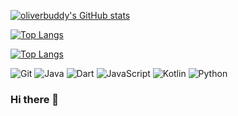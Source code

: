 
[![oliverbuddy's GitHub stats](https://github-readme-stats.vercel.app/api?username=oliverbuddy&count_private=true&show_icons=true&count_private=true&border_color=#b062b0)](https://github.com/oliverbuddy)


[![Top Langs](https://github-readme-stats.vercel.app/api/top-langs/?username=oliverbuddy)](https://github.com/oliverbuddy)

[![Top Langs](https://github-readme-stats.vercel.app/api/top-langs/?username=oliverbuddy&layout=compact)](https://github.com/anuraghazra/github-readme-stats)

![Git](https://img.shields.io/badge/-Git-F05032?style=flat-square&logo=git&logoColor=white) 
![Java](https://img.shields.io/badge/-Java-F9EAD9?style=flat-square&logo=java&logoColor=F12938) 
![Dart](https://img.shields.io/badge/-Dart-blue?style=flat-square&logo=dart&logoColor=BLUE) 
![JavaScript](https://img.shields.io/badge/-JavaScript-blueviolet?style=flat-square&logo=javascript&logoColor=BLUE) 
![Kotlin](https://img.shields.io/badge/-Kotlin-green?style=flat-square&logo=kotlin&logoColor=BLUE)
![Python](https://img.shields.io/badge/-Python-green?style=flat-square&logo=python&logoColor=BLUE)


<!-- [![Readme Card](https://github-readme-stats.vercel.app/api/pin/?username=oliverbuddy&repo=BaseLibrary)](https://github.com/anuraghazra/github-readme-stats) -->


### Hi there 👋

<!-- **oliverbuddy/oliverbuddy** is a ✨ _special_ ✨ repository because its `README.md` (this file) appears on your GitHub profile.

Here are some ideas to get you started:

- 🔭 I’m currently working on ...
- 🌱 I’m currently learning ...
- 👯 I’m looking to collaborate on ...
- 🤔 I’m looking for help with ...
- 💬 Ask me about ...
- 📫 How to reach me: ...
- 😄 Pronouns: ...
- ⚡ Fun fact: ... -->






